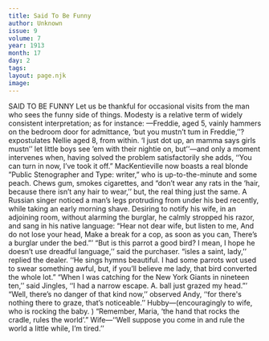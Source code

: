 ```yaml
---
title: Said To Be Funny
author: Unknown
issue: 9
volume: 7
year: 1913
month: 17
day: 2
tags:
layout: page.njk
image:
---
```

SAID TO BE FUNNY    Let us be thankful for occasional visits from the man who sees the funny side of things.    Modesty is a relative term of widely consistent interpretation; as for instance: —Freddie, aged 5, vainly hammers on the bedroom door for admittance, ‘but you mustn’t tum in Freddie,’’? expostulates Nellie aged 8, from within. ‘I just dot up, an mamma says girls mustn’’ let little boys see ’em with their nightie on, but’’—and only a moment intervenes when, having solved the problem satisfactorily she adds, ‘‘You can turn in now, I’ve took it off.”      MacKentieville now boasts a real blonde ”Public Stenographer and Type: writer,” who is up-to-the-minute and some peach. Chews gum, smokes cigarettes, and “don’t wear any rats in the ‘hair, because there isn’t any hair to wear,’’ but, the real thing just the same.       A Russian singer noticed a man’s legs protruding from under his bed recently, while taking an early morning shave. Desiring to notify his wife, in an adjoining room, without alarming the burglar, he calmly stropped his razor, and sang in his native language: “Hear not dear wife, but listen to me, And do not lose your head, Make a break for a cop, as soon as you can, There’s a burglar under the bed.”’       “But is this parrot a good bird? I mean, I hope he doesn’t use dreadful language,’’ said the purchaser. “isles a saint, lady,’’ replied the dealer. ‘‘He sings hymns beautiful. I had some parrots wot used to swear something awful, but, if you’ll believe me lady, that bird converted the whole lot.”       “When I was catching for the New York Giants in nineteen ten,’’ said Jingles, ‘‘I had a narrow escape. A. ball just grazed my head.”’    “Well, there’s no danger of that kind now,’’ observed Andy, ‘‘for there's nothing there to graze, that’s noticeable.’’       Hubby—(encouragingly to wife, who is rocking the baby. ) “Remember, Maria, ‘the hand that rocks the cradle, rules the world’.”   Wife—‘‘Well suppose you come in and rule the world a little while, I’m tired.’’ 




